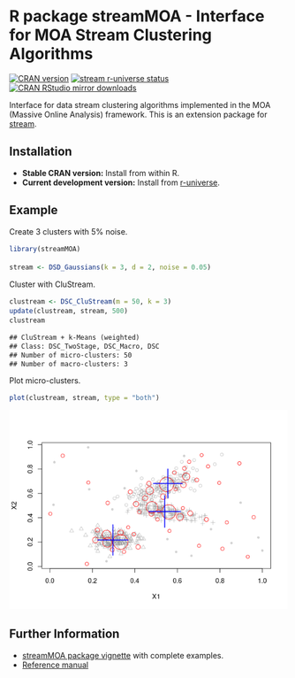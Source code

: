R package streamMOA - Interface for MOA Stream Clustering Algorithms
================

[![CRAN
version](http://www.r-pkg.org/badges/version/streamMOA)](https://CRAN.R-project.org/package=streamMOA)
[![stream r-universe
status](https://mhahsler.r-universe.dev/badges/streamMOA)](https://mhahsler.r-universe.dev/ui#package:streamMOA)
[![CRAN RStudio mirror
downloads](http://cranlogs.r-pkg.org/badges/streamMOA)](https://CRAN.R-project.org/package=streamMOA)

Interface for data stream clustering algorithms implemented in the MOA
(Massive Online Analysis) framework. This is an extension package for
[stream](https://github.com/mhahsler/stream).

## Installation

-   **Stable CRAN version:** Install from within R.
-   **Current development version:** Install from
    [r-universe](https://mhahsler.r-universe.dev/ui#package:streamMOA).

## Example

Create 3 clusters with 5% noise.

``` r
library(streamMOA)

stream <- DSD_Gaussians(k = 3, d = 2, noise = 0.05)
```

Cluster with CluStream.

``` r
clustream <- DSC_CluStream(m = 50, k = 3)
update(clustream, stream, 500)
clustream
```

    ## CluStream + k-Means (weighted)
    ## Class: DSC_TwoStage, DSC_Macro, DSC 
    ## Number of micro-clusters: 50 
    ## Number of macro-clusters: 3

Plot micro-clusters.

``` r
plot(clustream, stream, type = "both")
```

![](inst/README_files/plot-1.png)<!-- -->

## Further Information

-   [streamMOA package
    vignette](https://CRAN.R-project.org/package=streamMOA/vignettes/streamMOA.pdf)
    with complete examples.
-   [Reference
    manual](https://CRAN.R-project.org/package=streamMOA/streamMOA.pdf)
